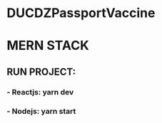 # DUCDZPassportVaccine
# MERN STACK
## RUN PROJECT: 
### - Reactjs: yarn dev
### - Nodejs: yarn start
